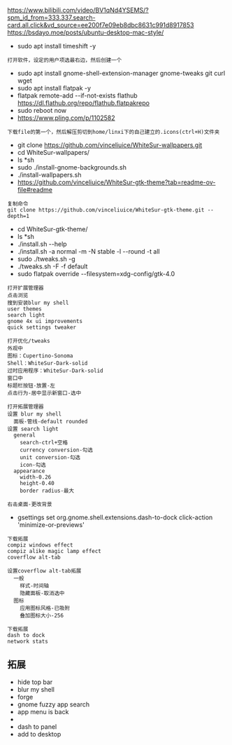 https://www.bilibili.com/video/BV1qNd4YSEMS/?spm_id_from=333.337.search-card.all.click&vd_source=ee200f7e09eb8dbc8631c991d8917853
https://bsdayo.moe/posts/ubuntu-desktop-mac-style/
* sudo apt install timeshift -y
```
打开软件，设定的用户项选最右边，然后创建一个
```
* sudo apt install gnome-shell-extension-manager gnome-tweaks git curl wget
* sudo apt install flatpak -y
* flatpak remote-add --if-not-exists flathub https://dl.flathub.org/repo/flathub.flatpakrepo
* sudo reboot now
* https://www.pling.com/p/1102582
```
下载file的第一个，然后解压剪切到home/linxi下的自己建立的.icons(ctrl+H)文件夹
```
* git clone https://github.com/vinceliuice/WhiteSur-wallpapers.git
* cd WhiteSur-wallpapers/
* ls *sh
* sudo ./install-gnome-backgrounds.sh
* ./install-wallpapers.sh
* https://github.com/vinceliuice/WhiteSur-gtk-theme?tab=readme-ov-file#readme
```
复制命令
git clone https://github.com/vinceliuice/WhiteSur-gtk-theme.git --depth=1
```
* cd WhiteSur-gtk-theme/
* ls *sh
* ./install.sh --help
* ./install.sh -a normal -m -N stable -l --round -t all
* sudo ./tweaks.sh -g
* ./tweaks.sh -F -f default
* sudo flatpak override --filesystem=xdg-config/gtk-4.0
```
打开扩展管理器
点击浏览
搜到安装blur my shell
user themes
search light
gnome 4x ui improvements
quick settings tweaker
```
```
打开优化/tweaks
外观中
图标：Cupertino-Sonoma
Shell：WhiteSur-Dark-solid
过时应用程序：WhiteSur-Dark-solid
窗口中
标题栏按钮-放置-左
点击行为-居中显示新窗口-选中
```
```
打开拓展管理器
设置 blur my shell
  面板-管线-default rounded
设置 search light
  general
    search-ctrl+空格
    currency conversion-勾选
    unit conversion-勾选
    icon-勾选
  appearance
    width-0.26
    height-0.40
    border radius-最大
```
```
右击桌面-更改背景
```
* gsettings set org.gnome.shell.extensions.dash-to-dock click-action 'minimize-or-previews'
```
下载拓展
compiz windows effect
compiz alike magic lamp effect
coverflow alt-tab
```
```
设置coverflow alt-tab拓展
  一般
    样式-时间轴
    隐藏面板-取消选中
  图标
    应用图标风格-已吸附
    叠加图标大小-256
```
```
下载拓展
dash to dock
network stats
```


## 拓展
* hide top bar
* blur my shell
* forge
* gnome fuzzy app search
* app menu is back
* 
* dash to panel
* add to desktop
